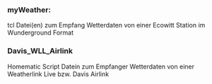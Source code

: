 ### myWeather:

tcl Datei(en) zum Empfang Wetterdaten von einer Ecowitt Station im Wunderground Format

### Davis_WLL_Airlink

Homematic Script Datein zum Empfanger Wetterdaten von einer Weatherlink Live
bzw. Davis Airlink
